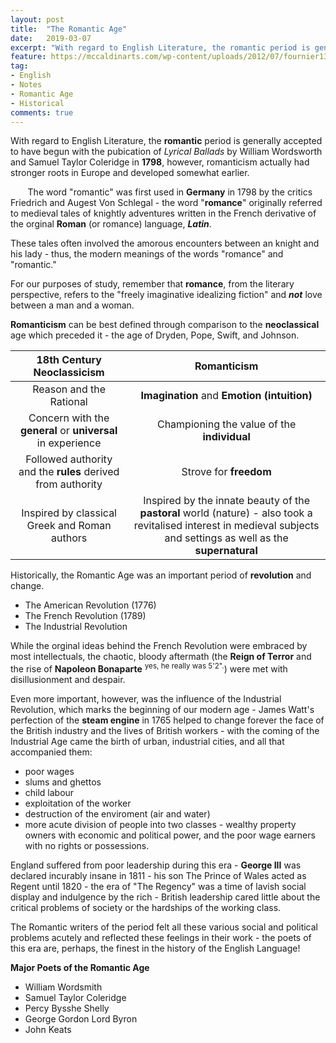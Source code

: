 ```yaml
---
layout: post
title:  "The Romantic Age"
date:   2019-03-07
excerpt: "With regard to English Literature, the romantic period is generally accepted to have begun with the pubication of 'Lyrical Ballads' by William Wordsworth and Samuel Taylor Coleridge in 1798, however, romanticism actually had stronger roots in Europe and developed somewhat earlier."
feature: https://mccaldinarts.com/wp-content/uploads/2012/07/fournier1350-x-900.jpeg?w=300
tag:
- English
- Notes
- Romantic Age 
- Historical
comments: true
---
```


With regard to English Literature, the **romantic** period is generally accepted to have begun with the pubication of *Lyrical Ballads* by William Wordsworth and Samuel Taylor Coleridge in **1798**, however, romanticism actually had stronger roots in Europe and developed somewhat earlier.

&nbsp;&nbsp;&nbsp;&nbsp;&nbsp;&nbsp; The word "romantic" was first used in **Germany** in 1798 by the critics Friedrich and Augest Von Schlegal - the word "**romance**" originally referred to medieval tales of knightly adventures written in the French derivative of the orginal **Roman** (or romance) language, ***Latin***.

These tales often involved the amorous encounters between an knight and his lady - thus, the modern meanings of the words "romance" and "romantic."

For our purposes of study, remember that **romance**, from the literary perspective, refers to the "freely imaginative idealizing fiction" and ***not*** love between a man and a woman.

**Romanticism** can be best defined through comparison to the **neoclassical** age which preceded it - the age of Dryden, Pope, Swift, and Johnson.

|                  18th Century Neoclassicism                 	|                                                                              Romanticism                                                                              	|
|:-----------------------------------------------------------:	|:---------------------------------------------------------------------------------------------------------------------------------------------------------------------:	|
| Reason and the Rational                                     	| **Imagination** and **Emotion (intuition)**                                                                                                                           	|
| Concern with the **general** or **universal** in experience 	| Championing the value of the **individual**                                                                                                                           	|
| Followed authority and the **rules** derived from authority 	| Strove for **freedom**                                                                                                                                                	|
| Inspired by classical Greek and Roman authors               	| Inspired by the innate beauty of the **pastoral** world (nature) - also took a revitalised interest in medieval subjects and settings as well as the **supernatural** 	|

Historically, the Romantic Age was an important period of **revolution** and change.

- The American Revolution (1776)
- The French Revolution (1789)
- The Industrial Revolution

While the orginal ideas behind the French Revolution were embraced by most intellectuals, the chaotic, bloody aftermath (the **Reign of Terror** and the rise of **Napoleon Bonaparte** <sup>yes, he really was 5'2".</sup>) were met with disillusionment and despair.  

Even more important, however, was the influence of the Industrial Revolution, which marks the beginning of our modern age - James Watt's perfection of the **steam engine** in 1765 helped to change forever the face of the British industry and the lives of British workers - with the coming of the Industrial Age came the birth of urban, industrial cities, and all that accompanied them:

- poor wages
- slums and ghettos 
- child labour
- exploitation of the worker
- destruction of the enviroment (air and water)
- more acute division of people into two classes - wealthy property owners with economic and political power, and the poor wage earners with no rights or possessions.

England suffered from poor leadership during this era - **George III** was declared incurably insane in 1811 - his son The Prince of Wales acted as Regent until 1820 - the era of "The Regency" was a time of lavish social display and indulgence by the rich - British leadership cared little about the critical problems of society or the hardships of the working class.

The Romantic writers of the period felt all these various social and political problems acutely and reflected these feelings in their work - the poets of this era are, perhaps, the finest in the history of the English Language!

**Major Poets of the Romantic Age**
- William Wordsmith
- Samuel Taylor Coleridge
- Percy Bysshe Shelly
- George Gordon Lord Byron
- John Keats

